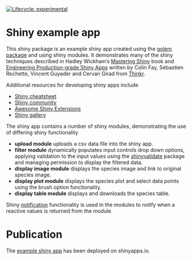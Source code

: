 
<!-- README.md is generated from README.Rmd. Please edit that file -->
<!-- badges: start -->

[![Lifecycle:
experimental](https://img.shields.io/badge/lifecycle-experimental-orange.svg)](https://lifecycle.r-lib.org/articles/stages.html#experimental)
<!-- badges: end -->

# Shiny example app

This shiny package is an example shiny app created using the [golem
package](https://github.com/ThinkR-open/golem) and using shiny modules.
It demonstrates many of the shiny techniques described in Hadley
Wickham’s [Mastering Shiny](https://mastering-shiny.org/) book and
[Engineering Production-grade Shiny
Apps](https://engineering-shiny.org/) written by Colin Fay, Sébastien
Rochette, Vincent Guyader and Cervan Girad from
[Thinkr](https://rtask.thinkr.fr/).

Additional resources for developing shiny apps include

-   [Shiny
    cheatsheet](https://shiny.rstudio.com/images/shiny-cheatsheet.pdf)
-   [Shiny community](https://community.rstudio.com/c/shiny/8)
-   [Awesome Shiny
    Extensions](https://github.com/nanxstats/awesome-shiny-extensions)
-   [Shiny gallery](https://shiny.rstudio.com/gallery/)

The shiny app contains a number of shiny modules, demonstrating the use
of differing shiny functionality

-   **upload module** uploads a csv data file into the shiny app.
-   **filter module** dynamically populates input controls drop down
    options, applying validation to the input values using the
    [shinyvalidate]((https://rstudio.github.io/shinyvalidate)) package
    and managing permission to display the filtered data.
-   **display image module** displays the species image and link to
    original species image.
-   **display plot module** displays the species plot and select data
    points using the brush option functionality.
-   **display table module** displays and downloads the species table.

Shiny
[notification](https://shiny.rstudio.com/articles/notifications.html)
functionality is used in the modules to notify when a reactive values is
returned from the module.

# Publication

The [example shiny app](https://gcfrench.shinyapps.io/shinystore) has
been deployed on shinyapps.io.

